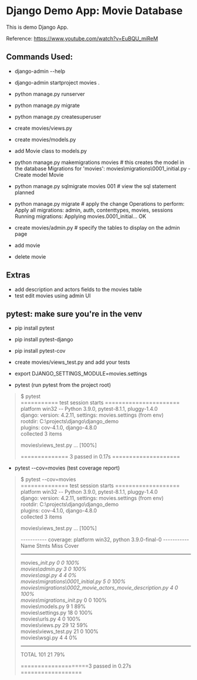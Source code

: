 # Django Demo App: Movie Database

This is demo Django App. 

Reference: https://www.youtube.com/watch?v=EuBQU_miReM

## Commands Used:

- django-admin --help
- django-admin startproject movies .
- python manage.py runserver
- python manage.py migrate
- python manage.py createsuperuser

- create movies/views.py
- create movies/models.py
- add Movie class to models.py

- python manage.py makemigrations movies # this creates the model in the database
    Migrations for 'movies':
    movies\migrations\0001_initial.py
        - Create model Movie

- python manage.py sqlmigrate movies 001 # view the sql statement planned
- python manage.py migrate # apply the change
    Operations to perform:
    Apply all migrations: admin, auth, contenttypes, movies, sessions
    Running migrations:
    Applying movies.0001_initial... OK

- create movies/admin.py # specify the tables to display on the admin page

- add movie
- delete movie

## Extras
- add description and actors fields to the movies table
- test edit movies using admin UI

## pytest: make sure you're in the venv
- pip install pytest
- pip install pytest-django
- pip install pytest-cov
- create movies/views_test.py and add your tests
- export DJANGO_SETTINGS_MODULE=movies.settings

- pytest (run pytest from the project root)
> $ pytest  
> \=========== test session starts ======================  
> platform win32 -- Python 3.9.0, pytest-8.1.1, pluggy-1.4.0  
> django: version: 4.2.11, settings: movies.settings (from env)  
> rootdir: C:\\projects\\django\\django\_demo  
> plugins: cov-4.1.0, django-4.8.0  
> collected 3 items
> 
> movies\\views\_test.py ... \[100%\]
> 
> \============== 3 passed in 0.17s ====================


- pytest --cov=movies (test coverage report)
> $ pytest --cov=movies  
> \============== test session starts ===================  
> platform win32 -- Python 3.9.0, pytest-8.1.1, pluggy-1.4.0  
> django: version: 4.2.11, settings: movies.settings (from env)  
> rootdir: C:\\projects\\django\\django\_demo  
> plugins: cov-4.1.0, django-4.8.0  
> collected 3 items
> 
> movies\\views\_test.py ... \[100%\]
> 
> \----------- coverage: platform win32, python 3.9.0-final-0 -----------  
> Name Stmts Miss Cover
> 
> ---
> 
> movies\__init.py 0 0 100%_  
> _movies\\admin.py 3 0 100%_  
> _movies\\asgi.py 4 4 0%_  
> _movies\\migrations\\0001\_initial.py 5 0 100%_  
> _movies\\migrations\\0002\_movie\_actors\_movie\_description.py 4 0 100%_  
> _movies\\migrations\_init_.py 0 0 100%  
> movies\\models.py 9 1 89%  
> movies\\settings.py 18 0 100%  
> movies\\urls.py 4 0 100%  
> movies\\views.py 29 12 59%  
> movies\\views\_test.py 21 0 100%  
> movies\\wsgi.py 4 4 0%
> 
> ---
> 
> TOTAL 101 21 79%
> 
> \====================3 passed in 0.27s ==================
